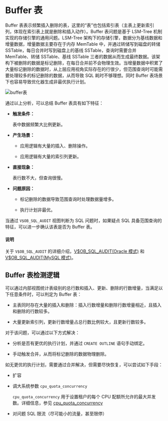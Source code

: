 # Buffer 表

Buffer 表表示频繁插入删除的表，这里的“表”也包括索引表（主表上更新索引列，体现在索引表上就是删除和插入动作）。Buffer 表问题是基于 LSM-Tree 机制实现的存储引擎的通用问题。LSM-Tree 架构下的存储引擎，数据分为基线数据和增量数据，增量数据主要存在于内存 MemTable 中，并通过转储写到磁盘的转储 SSTable，每日合并时写到磁盘上的基线 SSTable，查询时需要合并 MemTable、转储 SSTable、基线 SSTable 三者的数据从而生成最终数据。该架构下被删除的数据是标记删除，在每日合并前不会物理生效。当增量数据中积累了大量标记删除的数据时，从上层应用视角实际存在的行很少，但范围查询时可能需要处理较多的标记删除的数据，从而导致 SQL 耗时不够理想。同时 Buffer 表场景下也容易导致优化器生成非最优执行计划。

![buffer表](https://obbusiness-private.oss-cn-shanghai.aliyuncs.com/doc/img/observer/410-easy/tuning-buffer-table.jpg)

通过以上分析，可以总结 Buffer 表具有如下特征：

* **触发条件：**

    表中数据频繁大比例更新。

* **产生场景：**

    * 应用逻辑有大量的插入、删除操作。
    
    * 应用逻辑有大量的索引列更新。

* **直接现象：**

    表行数不大，但查询很慢。

* **问题原因：**

    * 标记删除的数据导致范围查询时处理数据量增多。
    
    * 执行计划非最优。

当通过 `V$OB_SQL_AUDIT` 视图判断为 SQL 问题时，如果疑点 SQL 具备范围查询的特征，可以进一步确认该表是否为 Buffer 表。

<main id="notice" type='explain'>
    <h4>说明</h4>
    <p>关于 <code>V$OB_SQL_AUDIT</code> 的详细介绍，<a href="../../../../../700.reference/700.system-views/500.system-view-of-oracle-mode/300.performance-view-of-oracle-mode/3000.gv-sql_audit-of-oracle-mode.md">V$OB_SQL_AUDIT(Oracle 模式)</a> 和 <a href="../../../../../700.reference/700.system-views/400.system-view-of-mysql-mode/300.performance-view-of-mysql-mode/2200.gv-sql_audit-of-mysql-mode.md">V$OB_SQL_AUDIT(MySQL 模式)</a>。</p>
</main>

## Buffer 表检测逻辑

可以通过内部视图统计表级别的总行数和插入、更新、删除的行数增量，当满足以下任意条件时，可以判定为 Buffer 表：

* 主表同时存在大量的插入和删除：插入行数增量和删除行数增量相近，且插入和删除的行数较多。

* 大量更新索引列，更新行数增量占总行数比例较大，且更新行数较多。

对于该问题，可以通过以下方式解决：

* 分析是否有更优的执行计划，并通过 `CREATE OUTLINE` 语句手动绑定。

* 手动触发合并，从而将标记删除的数据物理删除。

如无更优的执行计划，需要通过合并解决，但需要尽快恢复，可以尝试如下手段：

* 扩容

* 调大系统参数 `cpu_quota_concurrency`

    `cpu_quota_concurrency` 用于设置租户的每个 CPU 配额所允许的最大并发数。详细信息，参见 [cpu_quota_concurrency](../../../../../700.reference/800.configuration-items-and-system-variables/100.system-configuration-items/400.tenant-level-configuration-items/5500.cpu_quota_concurrency.md)

* 对问题 SQL 限流（尽可能小的流量，甚至限停）

